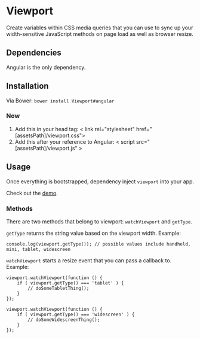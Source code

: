 Viewport
========

Create variables within CSS media queries that you can use to sync up your width-sensitive JavaScript methods on page load as well as browser resize.

## Dependencies ##

Angular is the only dependency.

## Installation ##

Via Bower: <code>bower install Viewport#angular</code>

### Now ###
1. Add this in your head tag:
    < link rel="stylesheet" href="[assetsPath]/viewport.css">
2. Add this after your reference to Angular:
    < script src="[assetsPath]/viewport.js" ></script >

## Usage ##

Once everything is bootstrapped, dependency inject <code>viewport</code> into your app.

Check out the [demo](http://mattturnure.github.io/Viewport/).

### Methods ###

There are two methods that belong to viewport: <code>watchViewport</code> and <code>getType</code>.

<code>getType</code> returns the string value based on the viewport width. Example:

    console.log(viewport.getType()); // possible values include handheld, mini, tablet, widescreen

<code>watchViewport</code> starts a resize event that you can pass a callback to. Example:

    viewport.watchViewport(function () {
        if ( viewport.getType() === 'tablet' ) {
            // doSomeTabletThing();
        }
    });

    viewport.watchViewport(function () {
        if ( viewport.getType() === 'widescreen' ) {
            // doSomeWidescreenThing();
        }
    });

